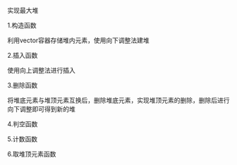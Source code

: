 实现最大堆

1.构造函数

利用vector容器存储堆内元素，使用向下调整法建堆

2.插入函数

使用向上调整法进行插入

3.删除函数

将堆底元素与堆顶元素互换后，删除堆底元素，实现堆顶元素的删除，删除后进行向下调整即可得到新的堆

4.判空函数

5.计数函数

6.取堆顶元素函数
